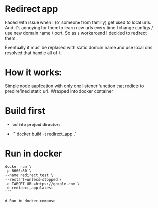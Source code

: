 # Redirect app

Faced with issue when I (or someone from familly) get used to local urls. And it's annoying for them to learn new urls every time I change configs / use new domain name / port. So as a workaround I decided to redirect them.

Eventually it must be replaced with static domain name and use local dns resolved that handle all of it.

# How it works:

Simple node aaplication with only one listener function that redicts to predirefined static url. Wrapped into docker container

# Build first 
- cd into project directory

- ```docker build -t redirect_app .`

# Run in docker

```````````````````
docker run \
-p 8666:80 \
--name redirect_test \
--restart=unless-stopped \
-e TARGET_URL=https://google.com \
-d redirect_app:latest
```

# Run in docker-compose


